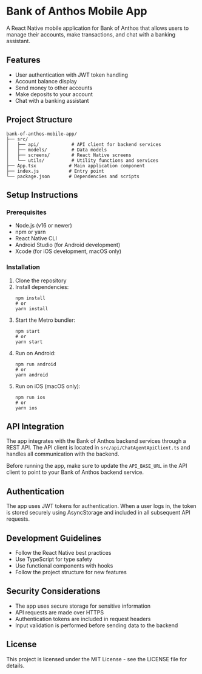 # Bank of Anthos Mobile App

A React Native mobile application for Bank of Anthos that allows users to manage their accounts, make transactions, and chat with a banking assistant.

## Features

- User authentication with JWT token handling
- Account balance display
- Send money to other accounts
- Make deposits to your account
- Chat with a banking assistant

## Project Structure

```
bank-of-anthos-mobile-app/
├── src/
│   ├── api/            # API client for backend services
│   ├── models/         # Data models
│   ├── screens/        # React Native screens
│   └── utils/          # Utility functions and services
├── App.tsx            # Main application component
├── index.js           # Entry point
└── package.json       # Dependencies and scripts
```

## Setup Instructions

### Prerequisites

- Node.js (v16 or newer)
- npm or yarn
- React Native CLI
- Android Studio (for Android development)
- Xcode (for iOS development, macOS only)

### Installation

1. Clone the repository
2. Install dependencies:
   ```
   npm install
   # or
   yarn install
   ```
3. Start the Metro bundler:
   ```
   npm start
   # or
   yarn start
   ```
4. Run on Android:
   ```
   npm run android
   # or
   yarn android
   ```
5. Run on iOS (macOS only):
   ```
   npm run ios
   # or
   yarn ios
   ```

## API Integration

The app integrates with the Bank of Anthos backend services through a REST API. The API client is located in `src/api/ChatAgentApiClient.ts` and handles all communication with the backend.

Before running the app, make sure to update the `API_BASE_URL` in the API client to point to your Bank of Anthos backend service.

## Authentication

The app uses JWT tokens for authentication. When a user logs in, the token is stored securely using AsyncStorage and included in all subsequent API requests.

## Development Guidelines

- Follow the React Native best practices
- Use TypeScript for type safety
- Use functional components with hooks
- Follow the project structure for new features

## Security Considerations

- The app uses secure storage for sensitive information
- API requests are made over HTTPS
- Authentication tokens are included in request headers
- Input validation is performed before sending data to the backend

## License

This project is licensed under the MIT License - see the LICENSE file for details.